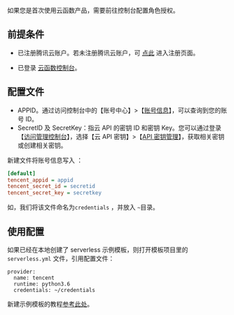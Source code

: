 如果您是首次使用云函数产品，需要前往控制台配置角色授权。

## 前提条件

- 已注册腾讯云账户。若未注册腾讯云账户，可 [点此](https://cloud.tencent.com/register) 进入注册页面。

- 已登录 [云函数控制台](https://console.cloud.tencent.com/scf)。



## 配置文件

- APPID。通过访问控制台中的【账号中心】>【[账号信息](https://console.cloud.tencent.com/developer)】，可以查询到您的账号 ID。
- SecretID 及 SecretKey：指云 API 的密钥 ID 和密钥 Key。您可以通过登录【[访问管理控制台](https://console.cloud.tencent.com/cam/overview)】，选择【云 API 密钥】>【[API 密钥管理](https://console.cloud.tencent.com/cam/capi)】，获取相关密钥或创建相关密钥。

新建文件将账号信息写入 ：

```ini
[default]
tencent_appid = appid
tencent_secret_id = secretid
tencent_secret_key = secretkey
```

如，我们将该文件命名为`credentials` ，并放入 `~`目录。



## 使用配置

如果已经在本地创建了 serverless 示例模板，则打开模板项目里的 `serverless.yml` 文件，引用配置文件：

```
provider: 
  name: tencent
  runtime: python3.6
  credentials: ~/credentials
```

新建示例模板的教程[参考此处]()。
